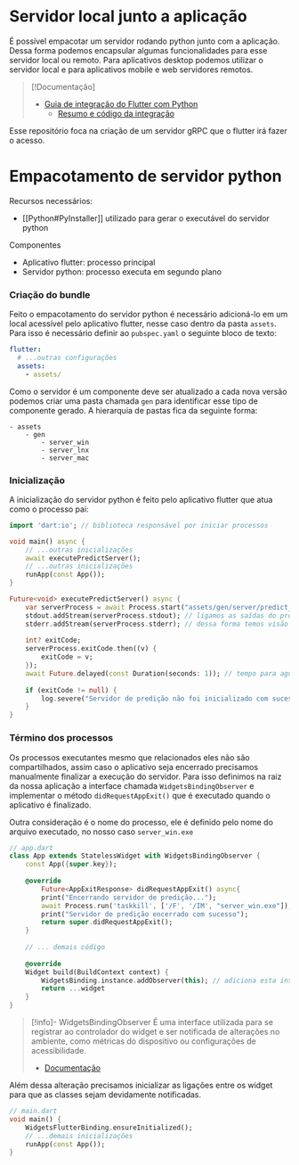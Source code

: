 # Servidor local junto a aplicação

É possível empacotar um servidor rodando python junto com a aplicação. Dessa forma podemos encapsular algumas funcionalidades para esse servidor local ou remoto. Para aplicativos desktop podemos utilizar o servidor local e para aplicativos mobile e web servidores remotos.

> [!Documentação]
> - [Guia de integração do Flutter com Python](https://dev.to/maximsaplin/integrating-flutter-all-6-platforms-and-python-a-comprehensive-guide-4ipo)
>   - [Resumo e código da integração](https://github.com/maxim-saplin/flutter_python_starter)

Esse repositório foca na criação de um servidor gRPC que o flutter irá fazer o acesso.

# Empacotamento de servidor python

Recursos necessários:

- [[Python#PyInstaller]] utilizado para gerar o executável do servidor python

Componentes
- Aplicativo flutter: processo principal
- Servidor python: processo executa em segundo plano

### Criação do bundle

Feito o empacotamento do servidor python é necessário adicioná-lo em um local acessível pelo aplicativo flutter, nesse caso dentro da pasta `assets`. Para isso é necessário definir ao `pubspec.yaml` o seguinte bloco de texto:

```yml
flutter:
  # ...outras configurações
  assets:
    - assets/
```

Como o servidor é um componente deve ser atualizado a cada nova versão podemos criar uma pasta chamada `gen` para identificar esse tipo de componente gerado. A hierarquia de pastas fica da seguinte forma:

```
- assets
	- gen
		- server_win
		- server_lnx
		- server_mac
```
### Inicialização

A inicialização do servidor python é feito pelo aplicativo flutter que atua como o processo pai:

```dart
import 'dart:io'; // biblioteca responsável por iniciar processos

void main() async {
	// ...outras inicializações  
	await executePredictServer();
	// ...outras inicializações  
	runApp(const App());
}

Future<void> executePredictServer() async {
	var serverProcess = await Process.start("assets/gen/server/predict_win/predict_win.exe", []);
	stdout.addStream(serverProcess.stdout); // ligamos as saídas do processo do servidor ao processo do aplicativo
	stderr.addStream(serverProcess.stderr); // dessa forma temos visão do que está ocorrendo
	
	int? exitCode;
	serverProcess.exitCode.then((v) {
		exitCode = v;
	});
	await Future.delayed(const Duration(seconds: 1)); // tempo para aguardar a inicialização do servidor
	
	if (exitCode != null) {
		log.severe("Servidor de predição não foi inicializado com sucesso");
	}
}
```

### Término dos processos

Os processos executantes mesmo que relacionados eles não são compartilhados, assim caso o aplicativo seja encerrado precisamos manualmente finalizar a execução do servidor. Para isso definimos na raiz da nossa aplicação a interface chamada `WidgetsBindingObserver` e implementar o método `didRequestAppExit()` que é executado quando o aplicativo é finalizado.

Outra consideração é o nome do processo, ele é definido pelo nome do arquivo executado, no nosso caso `server_win.exe`

```dart
// app.dart
class App extends StatelessWidget with WidgetsBindingObserver {
	const App({super.key});
	
	@override
		Future<AppExitResponse> didRequestAppExit() async{
		print("Encerrando servidor de predição...");
		await Process.run('taskkill', ['/F', '/IM', "server_win.exe"]); 
		print("Servidor de predição encerrado com sucesso");
		return super.didRequestAppExit();
	}
	
	// ... demais código
	
	@override
	Widget build(BuildContext context) {
		WidgetsBinding.instance.addObserver(this); // adiciona esta instância para ser notificada
		return ...widget
	}
}
```

> [!info]- WidgetsBindingObserver
> É uma interface utilizada para se registrar ao controlador do widget e ser notificada de alterações no ambiente, como métricas do dispositivo ou configurações de acessibilidade.
> - [Documentação](https://api.flutter.dev/flutter/widgets/WidgetsBindingObserver-class.html)

Além dessa alteração precisamos inicializar as ligações entre os widget para que as classes sejam devidamente notificadas.

```dart
// main.dart
void main() {
	WidgetsFlutterBinding.ensureInitialized();
	// ...demais inicializações
	runApp(const App());
}
```